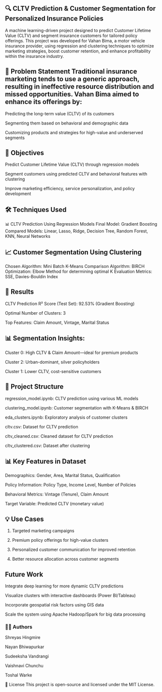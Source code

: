 ## 🔍 CLTV Prediction & Customer Segmentation for Personalized Insurance Policies

A machine learning-driven project designed to predict Customer Lifetime Value (CLTV) and segment insurance customers for tailored policy offerings. This project was developed for Vahan Bima, a motor vehicle insurance provider, using regression and clustering techniques to optimize marketing strategies, boost customer retention, and enhance profitability within the insurance industry.

## 📌 Problem Statement Traditional insurance marketing tends to use a generic approach, resulting in ineffective resource distribution and missed opportunities. Vahan Bima aimed to enhance its offerings by:

Predicting the long-term value (CLTV) of its customers

Segmenting them based on behavioral and demographic data

Customizing products and strategies for high-value and underserved segments

## 🎯 Objectives

Predict Customer Lifetime Value (CLTV) through regression models

Segment customers using predicted CLTV and behavioral features with clustering

Improve marketing efficiency, service personalization, and policy development

## 🛠️ Techniques Used

📊 CLTV Prediction Using Regression Models
Final Model: Gradient Boosting
Compared Models: Linear, Lasso, Ridge, Decision Tree, Random Forest, KNN, Neural Networks

## 📈 Customer Segmentation Using Clustering
Chosen Algorithm: Mini Batch K-Means
Comparison Algorithm: BIRCH
Optimization: Elbow Method for determining optimal K
Evaluation Metrics: SSE, Davies-Bouldin Index

## 🧪 Results

CLTV Prediction R² Score (Test Set): 92.53% (Gradient Boosting)

Optimal Number of Clusters: 3

Top Features: Claim Amount, Vintage, Marital Status

## 📊 Segmentation Insights:

Cluster 0: High CLTV & Claim Amount—ideal for premium products

Cluster 2: Urban-dominant, silver policyholders

Cluster 1: Lower CLTV, cost-sensitive customers

## 📂 Project Structure

regression_model.ipynb: CLTV prediction using various ML models

clustering_model.ipynb: Customer segmentation with K-Means & BIRCH

eda_clusters.ipynb: Exploratory analysis of customer clusters

cltv.csv: Dataset for CLTV prediction

cltv_cleaned.csv: Cleaned dataset for CLTV prediction

cltv_clustered.csv: Dataset after clustering

## 📊 Key Features in Dataset

Demographics: Gender, Area, Marital Status, Qualification

Policy Information: Policy Type, Income Level, Number of Policies

Behavioral Metrics: Vintage (Tenure), Claim Amount

Target Variable: Predicted CLTV (monetary value)

## 💡 Use Cases

1. Targeted marketing campaigns

2. Premium policy offerings for high-value clusters

3. Personalized customer communication for improved retention

4. Better resource allocation across customer segments

## Future Work

Integrate deep learning for more dynamic CLTV predictions

Visualize clusters with interactive dashboards (Power BI/Tableau)

Incorporate geospatial risk factors using GIS data

Scale the system using Apache Hadoop/Spark for big data processing

### 👨‍💻 Authors

Shreyas Hingmire

Nayan Bhiwapurkar

Sudeeksha Vandrangi

Vaishnavi Chunchu

Toshal Warke

📄 License This project is open-source and licensed under the MIT License.
